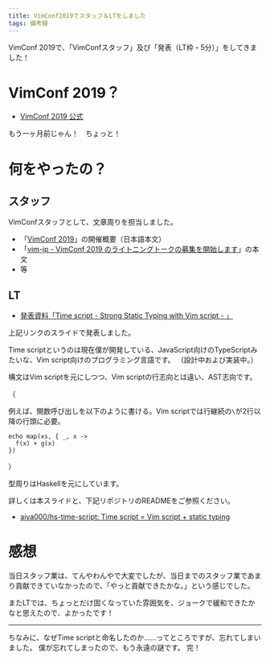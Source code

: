 ```yaml
---
title: VimConf2019でスタッフ＆LTをしました
tags: 備考録
---
```


VimConf 2019で、「VimConfスタッフ」及び「発表（LT枠・5分）」をしてきました！

# VimConf 2019？

- [VimConf 2019 公式](https://vimconf.org/2019/)

もう一ヶ月前じゃん！　ちょっと！

# 何をやったの？
## スタッフ

VimConfスタッフとして、文章周りを担当しました。

- 「[VimConf 2019](https://vimconf.org/2019/)」の開催概要（日本語本文）
- 「[vim-jp - VimConf 2019 のライトニングトークの募集を開始します](https://vim-jp.org/blog/2019/09/02/vimconf2019-CFP-open-for-LT-ja.html)」の本文
- 等

## LT

- [発表資料「Time script - Strong Static Typing with Vim script - 」](https://aiya000.github.io/Maid/about-time-script/)

上記リンクのスライドで発表しました。

Time scriptというのは現在僕が開発している、JavaScript向けのTypeScriptみたいな、Vim script向けのプログラミング言語です。
（設計中および実装中。）

構文はVim scriptを元にしつつ、Vim scriptの行志向とは違い、AST志向です。

（

例えば、関数呼び出しを以下のように書ける。Vim scriptでは行継続の`\`が2行以降の行頭に必要。

```vim
echo map(xs, { _, x ->
  f(x) + g(x)
})
```

）

型周りはHaskellを元にしています。

詳しくは本スライドと、下記リポジトリのREADMEをご参照ください。

- [aiya000/hs-time-script: Time script = Vim script + static typing](https://github.com/aiya000/hs-time-script)

# 感想

当日スタッフ業は、てんやわんやで大変でしたが、当日までのスタッフ業であまり貢献できていなかったので、「やっと貢献できたかな。」という感じでした。

またLTでは、ちょっとだけ固くなっていた雰囲気を、ジョークで緩和できたかなと思えたので、よかったです！

- - -

ちなみに、なぜTime scriptと命名したのか……ってところですが、忘れてしまいました。
僕が忘れてしまったので、もう永遠の謎です。
完！
